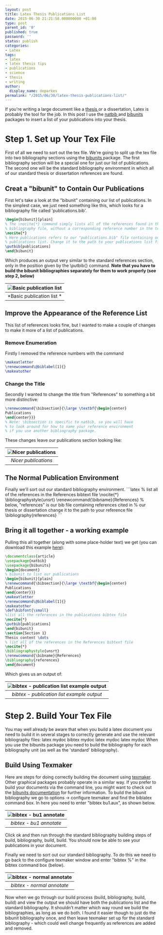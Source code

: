 ```yaml
---
layout: post
title: Latex Thesis Publications List
date: 2015-06-30 21:21:58.000000000 +01:00
type: post
parent_id: '0'
published: true
password: ''
status: publish
categories:
- Latex
tags:
- latex
- latex thesis tips
- publications
- science
- thesis
- writing
author:
  display_name: deparkes
permalink: "/2015/06/30/latex-thesis-publications-list/"
---
```

If you're writing a large document like a <a href="{{site.baseurl}}/2015/05/20/thesis-writing-tips/">thesis </a>or a dissertation, Latex is probably the tool for the job. In this post I use the <a href="https://www.ctan.org/pkg/natbib?lang=en">natbib </a>and <a href="https://www.ctan.org/pkg/bibunits?lang=en">bibunits </a>packages to insert a list of your publications into your thesis.

<h1>Step 1. Set up Your Tex File</h1>
First of all we need to sort out the tex file. We're going to split up the tex file into two bibliography sections using the <a href="https://www.ctan.org/pkg/bibunits?lang=en">bibunits </a>package.
The first bibliography section will be a special one for just our list of publications.
The second one will be the standard bibliography environment in which all of our standard thesis or dissertation references are found.
<h2>Creat a "bibunit" to Contain Our Publications</h2>
First let's take a look at the "bibunit" containing our list of publications.
In the simplest case, we just need something like this, which looks for a bibliography file called 'publications.bib'.

```latex
\begin{bibunit}[plain]
% The \nocite{*} command simply lists all of the references found in the
% bibliography file, without a corresponding reference number in the text.
\nocite{*}
% Here publications refers to our "publications.bib" file containing our
% publications list. Change it to the path to your publications list file
\putbib[publications]
\end{bibunit}
```
Which produces an output very similar to the standard references section, only in the position given by the \putbib{} command.
<strong>Note that you have to build the bibunit bibliographies separately for them to work properly (see step 2, below)</strong>

| ![Basic publication list]({{site.baseurl}}/assets/2015/06/publicationlist_basic-300x121.png) |
|:--:|
| *Basic publication list * |

<h2>Improve the Appearance of the Reference List</h2>
This list of references looks fine, but I wanted to make a couple of changes to make it more of a list of publications.
<h3>Remove Enumeration</h3>
Firstly I removed the reference numbers with the command

```latex
\makeatletter
\renewcommand\@biblabel[1]{}
\makeatother
```

<h3>Change the Title</h3>
Secondly I wanted to change the title from "References" to something a bit more distinctive:

```latex
\renewcommand{\bibsection}{\large \textbf{\begin{center}
Publications
\end{center}}}
% Note: \bibsection is specific to natbib, so you will have
% to look around for how to name your reference environment
% if you use another bibliography package.
```

These changes leave our publications section looking like:

| ![Nicer publications]({{site.baseurl}}/assets/2015/06/Nicer-publications1-1024x252.png) |
|:--:|
| *Nicer publications* |

<h2>The Normal Publication Environment</h2>
Finally we'll sort out our standard bibliography environment.
```latex
% list all of the references in the References bibtext file
\nocite{*}
\bibliographystyle{unsrt}
\renewcommand{\bibname}{References}
% below, "references" is our bib file containing references cited in
% our thesis or dissertation change it to the path to your reference file
\bibliography{references}
```

<h2>Bring it all together - a working example</h2>
Pulling this all together (along with some place-holder text) we get (you can download this example <a href="https://gist.github.com/deparkes/3df4da19de3359dd0a1a59a59f9936cf">here</a>):

```latex
\documentclass{article}
\usepackage{natbib}
\usepackage{bibunits}
\begin{document}
% bibunit to list our publications
\begin{bibunit}[plain]
\renewcommand{\bibsection}{\large \textbf{\begin{center}
Publications
\end{center}}}
\makeatletter
\renewcommand\@biblabel[1]{}
\makeatother
\def\bibfont{\small}
%list all the references in the publications bibtex file
\nocite{*}
\putbib[publications]
\end{bibunit}
\section{Section 1}
Thesis content \dots
% list all of the references in the References bibtext file
\nocite{*}
\bibliographystyle{unsrt}
\renewcommand{\bibname}{References}
\bibliography{references}
\end{document}
```

Which gives us an output of:

| ![bibtex - publication list example output]({{site.baseurl}}/assets/2015/06/publicationlist1-1024x590.png) |
|:--:|
| *bibtex - publication list example output* |

<h1>Step 2. Build Your Tex File</h1>
You may well already be aware that when you build a latex document you need to build it in several stages to correctly generate and use the relevant bibliography files:
latex mydoc
bibtex mydoc
latex mydoc
latex mydoc
When you use the bibunits package you need to build the bibliography for each bibliography unit (as well as the 'standard' bibliography).
<h2>Build Using Texmaker</h2>
Here are steps for doing correctly building the document using <a href="https://www.xm1math.net/texmaker/">texmaker</a>.
Other graphical packages probably operate in a similar way. If you prefer to build your documents via the command line, you might want to check out the <a href="https://www.ctan.org/pkg/bibunits?lang=en">bibunits documentation</a> for further information.
To build the bibunit bibliography we go to options -&gt; configure texmaker and find the biblatex command box. In here you need to enter "bibtex bu1.aux", as shown below.

| ![bibtex - bu1 annotate]({{site.baseurl}}/assets/2015/06/bibtex-bu1-annotate.png) |
|:--:|
| *bibtex - bu1 annotate* |

Click ok and then run through the standard bibliography building steps of build, bibliography, build, build. You should now be able to see your publications in your document.

Finally we need to sort out our standard bibliography. To do this we need to go back to the configure texmaker window and enter "bibtex %" in the bibtex command box (below).


| ![bibtex - normal annotate]({{site.baseurl}}/assets/2015/06/bibtex-normal-annotate.png) |
|:--:|
| *bibtex - normal annotate* |


Now when we go through our build process (build, bibliography, build, build) and view the output we should have both the publications list and the standard bibliography.
It shouldn't matter which way round we build the bibliographies, as long as we do both. I found it easier though to just do the bibunit bibliography once, and then leave texmaker set up for the standard bibliography - which could well change frequently as references are added and removed.

